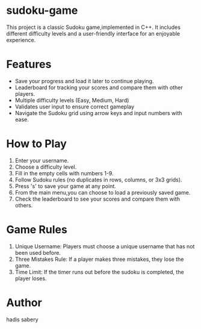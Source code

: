 # sudoku-game
This project is a classic Sudoku game,implemented in C++. It includes different difficulty levels and a user-friendly interface for an enjoyable experience.

# Features
 * Save your progress and load it later to continue playing.
 * Leaderboard for tracking your scores and compare them with other players. 
 * Multiple difficulty levels (Easy, Medium, Hard)
 * Validates user input to ensure correct gameplay
 * Navigate the Sudoku grid using arrow keys and input numbers with ease.
   
# How to Play
 1. Enter your username.
 2. Choose a difficulty level.
 3. Fill in the empty cells with numbers 1-9.
 4. Follow Sudoku rules (no duplicates in rows, columns, or 3x3 grids).
 5. Press 's' to save your game at any point.
 6. From the main menu,you can choose to load a previously saved game.
 7. Check the leaderboard to see your scores and compare them with others.

# Game Rules
 1. Unique Username: Players must choose a unique username that has not been used before.
 2. Three Mistakes Rule: If a player makes three mistakes, they lose the game.
 3. Time Limit: If the timer runs out before the sudoku is completed, the player loses.
    
# Author
hadis sabery
